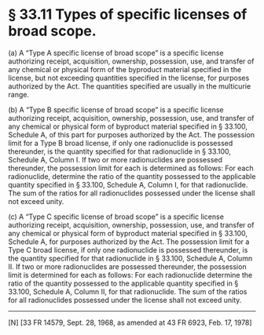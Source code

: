# § 33.11   Types of specific licenses of broad scope.

(a) A “Type A specific license of broad scope” is a specific license authorizing receipt, acquisition, ownership, possession, use, and transfer of any chemical or physical form of the byproduct material specified in the license, but not exceeding quantities specified in the license, for purposes authorized by the Act. The quantities specified are usually in the multicurie range.


(b) A “Type B specific license of broad scope” is a specific license authorizing receipt, acquisition, ownership, possession, use, and transfer of any chemical or physical form of byproduct material specified in § 33.100, Schedule A, of this part for purposes authorized by the Act. The possession limit for a Type B broad license, if only one radionuclide is possessed thereunder, is the quantity specified for that radionuclide in § 33.100, Schedule A, Column I. If two or more radionuclides are possessed thereunder, the possession limit for each is determined as follows: For each radionuclide, determine the ratio of the quantity possessed to the applicable quantity specified in § 33.100, Schedule A, Column I, for that radionuclide. The sum of the ratios for all radionuclides possessed under the license shall not exceed unity.


(c) A “Type C specific license of broad scope” is a specific license authorizing receipt, acquisition, ownership, possession, use, and transfer of any chemical or physical form of byproduct material specified in § 33.100, Schedule A, for purposes authorized by the Act. The possession limit for a Type C broad license, if only one radionuclide is possessed thereunder, is the quantity specified for that radionuclide in § 33.100, Schedule A, Column II. If two or more radionuclides are possessed thereunder, the possession limit is determined for each as follows: For each radionuclide determine the ratio of the quantity possessed to the applicable quantity specified in § 33.100, Schedule A, Column II, for that radionuclide. The sum of the ratios for all radionuclides possessed under the license shall not exceed unity.



---

[N] [33 FR 14579, Sept. 28, 1968, as amended at 43 FR 6923, Feb. 17, 1978]




